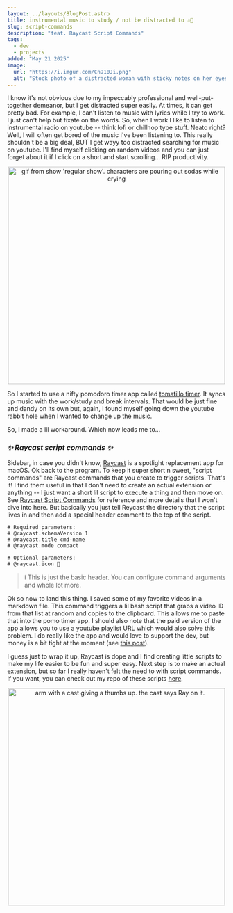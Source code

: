 ```yaml
---
layout: ../layouts/BlogPost.astro
title: instrumental music to study / not be distracted to 🎶🙈
slug: script-commands
description: "feat. Raycast Script Commands"
tags:
  - dev
  - projects
added: "May 21 2025"
image:
  url: "https://i.imgur.com/Cn910Ji.png"
  alt: "Stock photo of a distracted woman with sticky notes on her eyes. The sticky notes have eyes drawn on them."
---
```


I know it's not obvious due to my impeccably professional and well-put-together demeanor, but I get distracted super easily. At times, it can get pretty bad. For example, I can't listen to music with lyrics while I try to work. I just can't help but fixate on the words. So, when I work I like to listen to instrumental radio on youtube -- think lofi or chillhop type stuff. Neato right? Well, I will often get bored of the music I've been listening to. This really shouldn't be a big deal, BUT I get wayy too distracted searching for music on youtube. I'll find myself clicking on random videos and you can just forget about it if I click on a short and start scrolling... RIP productivity.

<div style="text-align: center;">
	<img src="https://media1.tenor.com/m/mypHgRZLq5oAAAAC/monyetguru-pour-one-out.gif" alt="gif from show 'regular show'. characters are pouring out sodas while crying" width=500px />
</div>

So I started to use a nifty pomodoro timer app called [tomatillo timer](https://timer.flotes.app/). It syncs up music with the work/study and break intervals. That would be just fine and dandy on its own but, again, I found myself going down the youtube rabbit hole when I wanted to change up the music.

So, I made a lil workaround. Which now leads me to...

### _✨ Raycast script commands ✨_

Sidebar, in case you didn't know, [Raycast](https://www.raycast.com/) is a spotlight replacement app for macOS. Ok back to the program. To keep it super short n sweet, "script commands" are Raycast commands that you create to trigger scripts. That's it! I find them useful in that I don't need to create an actual extension or anything -- I just want a short lil script to execute a thing and then move on. See [Raycast Script Commands](https://github.com/raycast/script-commands) for reference and more details that I won't dive into here. But basically you just tell Reycast the directory that the script lives in and then add a special header comment to the top of the script.

```shell
# Required parameters:
# @raycast.schemaVersion 1
# @raycast.title cmd-name
# @raycast.mode compact

# Optional parameters:
# @raycast.icon 🤘
```

> ℹ️ This is just the basic header. You can configure command arguments and whole lot more.

Ok so now to land this thing. I saved some of my favorite videos in a markdown file. This command triggers a lil bash script that grabs a video ID from that list at random and copies to the clipboard. This allows me to paste that into the pomo timer app. I should also note that the paid version of the app allows you to use a youtube playlist URL which would also solve this problem. I do really like the app and would love to support the dev, but money is a bit tight at the moment (see [this post](/posts/big-stuff)).

I guess just to wrap it up, Raycast is dope and I find creating little scripts to make my life easier to be fun and super easy. Next step is to make an actual extension, but so far I really haven't felt the need to with script commands. If you want, you can check out my repo of these scripts [here](https://github.com/mjr2595/mac-setup/tree/main/utils).

<div style="text-align: center;">
	<img src="https://i.imgur.com/My4gxPE.png" alt="arm with a cast giving a thumbs up. the cast says Ray on it." width=500px />
</div>
